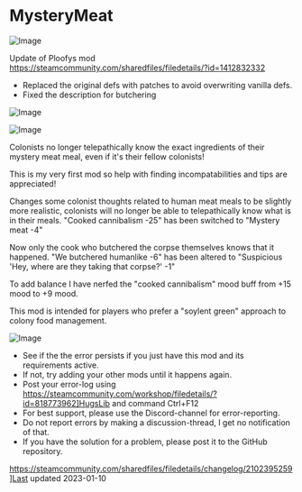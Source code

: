 # MysteryMeat

![Image](https://i.imgur.com/buuPQel.png)

Update of Ploofys mod
https://steamcommunity.com/sharedfiles/filedetails/?id=1412832332

- Replaced the original defs with patches to avoid overwriting vanilla defs.
- Fixed the description for butchering

![Image](https://i.imgur.com/pufA0kM.png)

	
![Image](https://i.imgur.com/Z4GOv8H.png)


Colonists no longer telepathically know the exact ingredients of their mystery meat meal, even if it's their fellow colonists!

This is my very first mod so help with finding incompatabilities and tips are appreciated!

Changes some colonist thoughts related to human meat meals to be slightly more realistic, colonists will no longer be able to telepathically know what is in their meals.
"Cooked cannibalism -25" has been switched to "Mystery meat -4"

Now only the cook who butchered the corpse themselves knows that it happened.
"We butchered humanlike -6" has been altered to "Suspicious 'Hey, where are they taking that corpse?' -1"

To add balance I have nerfed the "cooked cannibalism" mood buff from +15 mood to +9 mood.

This mod is intended for players who prefer a "soylent green" approach to colony food management.


![Image](https://i.imgur.com/PwoNOj4.png)



-  See if the the error persists if you just have this mod and its requirements active.
-  If not, try adding your other mods until it happens again.
-  Post your error-log using https://steamcommunity.com/workshop/filedetails/?id=818773962]HugsLib and command Ctrl+F12
-  For best support, please use the Discord-channel for error-reporting.
-  Do not report errors by making a discussion-thread, I get no notification of that.
-  If you have the solution for a problem, please post it to the GitHub repository.





https://steamcommunity.com/sharedfiles/filedetails/changelog/2102395259]Last updated 2023-01-10
